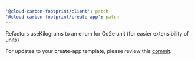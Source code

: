 ```yaml
---
'@cloud-carbon-footprint/client': patch
'@cloud-carbon-footprint/create-app': patch
---
```


Refactors useKilograms to an enum for Co2e unit (for easier extensibility of units)

For updates to your create-app template, please review this [commit](https://github.com/cloud-carbon-footprint/cloud-carbon-footprint/commit/55cc6dcd3de97a245265634c8b2c1806ff934907).